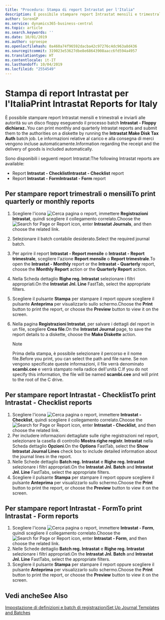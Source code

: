 ```yaml
---
title: "Procedura: Stampa di report Intrastat per l'Italia"
description: È possibile stampare report Intrastat mensili e trimestrali e inviarli alle autorità nella versione italiana di Business Central. Le informazioni relative al carico e alla consegna di merci vengono incluse automaticamente.
author: SorenGP
ms.service: dynamics365-business-central
ms.topic: article
ms.search.keywords: ''
ms.date: 10/01/2019
ms.author: sgroespe
ms.openlocfilehash: 0a460a74f96592dacba42c97276c4dc963a8d436
ms.sourcegitcommit: 319023e53627dbe8e68643908aacc6fd594a4957
ms.translationtype: HT
ms.contentlocale: it-IT
ms.lasthandoff: 10/04/2019
ms.locfileid: "2554549"
---
```

# <a name="print-intrastat-reports-for-italy"></a><span data-ttu-id="e7279-104">Stampa di report Intrastat per l'Italia</span><span class="sxs-lookup"><span data-stu-id="e7279-104">Print Intrastat Reports for Italy</span></span>
<span data-ttu-id="e7279-105">È possibile stampare report Intrastat mensili e trimestrali e inviarli alle autorità su un disco floppy eseguendo il processo batch **Intrastat - Floppy dichiaraz.**.</span><span class="sxs-lookup"><span data-stu-id="e7279-105">You can print monthly and quarterly Intrastat reports and submit them to the authorities on a diskette by running the **Intrastat Make Disk Tax Auth** batch job.</span></span> <span data-ttu-id="e7279-106">Le informazioni relative al carico e alla consegna di merci vengono incluse automaticamente.</span><span class="sxs-lookup"><span data-stu-id="e7279-106">Information regarding the receipt and the delivery of goods is included automatically.</span></span>  

<span data-ttu-id="e7279-107">Sono disponibili i seguenti report Intrastat:</span><span class="sxs-lookup"><span data-stu-id="e7279-107">The following Intrastat reports are available:</span></span>  

- <span data-ttu-id="e7279-108">Report **Intrastat - Checklist**</span><span class="sxs-lookup"><span data-stu-id="e7279-108">**Intrastat - Checklist** report</span></span>  
- <span data-ttu-id="e7279-109">Report **Intrastat - Form**</span><span class="sxs-lookup"><span data-stu-id="e7279-109">**Intrastat - Form** report</span></span>  

## <a name="to-print-quarterly-or-monthly-reports"></a><span data-ttu-id="e7279-110">Per stampare report trimestrali o mensili</span><span class="sxs-lookup"><span data-stu-id="e7279-110">To print quarterly or monthly reports</span></span>  

1.  <span data-ttu-id="e7279-111">Scegliere l'icona ![Cerca pagina o report](../../media/ui-search/search_small.png "Cerca pagina o report"), immettere **Registrazioni Intrastat**, quindi scegliere il collegamento correlato.</span><span class="sxs-lookup"><span data-stu-id="e7279-111">Choose the ![Search for Page or Report](../../media/ui-search/search_small.png "Search for Page or Report icon") icon, enter **Intrastat Journals**, and then choose the related link.</span></span>  
2.  <span data-ttu-id="e7279-112">Selezionare il batch contabile desiderato.</span><span class="sxs-lookup"><span data-stu-id="e7279-112">Select the required journal batch.</span></span>  
3.  <span data-ttu-id="e7279-113">Per aprire il report **Intrastat - Report mensile** o **Intrastat - Report trimestrale**, scegliere l'azione **Report mensile** o **Report trimestrale**.</span><span class="sxs-lookup"><span data-stu-id="e7279-113">To open the **Intrastat - Monthly** report or the **Intrastat - Quarterly** report, choose the **Monthly Report** action or the **Quarterly Report** action.</span></span>  
4.  <span data-ttu-id="e7279-114">Nella Scheda dettaglio **Righe reg. Intrastat** selezionare i filtri appropriati.</span><span class="sxs-lookup"><span data-stu-id="e7279-114">On the **Intrastat Jnl. Line** FastTab, select the appropriate filters.</span></span>  
5.  <span data-ttu-id="e7279-115">Scegliere il pulsante **Stampa** per stampare il report oppure scegliere il pulsante **Anteprima** per visualizzarlo sullo schermo.</span><span class="sxs-lookup"><span data-stu-id="e7279-115">Choose the **Print** button to print the report, or choose the **Preview** button to view it on the screen.</span></span>  
6.  <span data-ttu-id="e7279-116">Nella pagina **Registrazioni Intrastat**, per salvare i dettagli del report in un file, scegliere **Crea file**.</span><span class="sxs-lookup"><span data-stu-id="e7279-116">On the **Intrastat Journal** page, to save the report details to a diskette, choose the **Make Diskette** action.</span></span>  

    > [!NOTE]  
    >  <span data-ttu-id="e7279-117">Prima della stampa, è possibile selezionare il percorso e il nome file.</span><span class="sxs-lookup"><span data-stu-id="e7279-117">Before you print, you can select the path and file name.</span></span> <span data-ttu-id="e7279-118">Se non vengono specificate queste informazioni, il file verrà denominato **scambi.cee** e verrà stampato nella radice dell'unità C.</span><span class="sxs-lookup"><span data-stu-id="e7279-118">If you do not specify this information, the file will be named **scambi.cee** and will print to the root of the C drive.</span></span>  

## <a name="to-print-intrastat---checklist-reports"></a><span data-ttu-id="e7279-119">Per stampare report Intrastat - Checklist</span><span class="sxs-lookup"><span data-stu-id="e7279-119">To print Intrastat - Checklist reports</span></span>  

1.  <span data-ttu-id="e7279-120">Scegliere l'icona ![Cerca pagina o report](../../media/ui-search/search_small.png "Cerca pagina o report"), immettere **Intrastat - Checklist**, quindi scegliere il collegamento correlato.</span><span class="sxs-lookup"><span data-stu-id="e7279-120">Choose the ![Search for Page or Report](../../media/ui-search/search_small.png "Search for Page or Report icon") icon, enter **Intrastat - Checklist**, and then choose the related link.</span></span>  
2.  <span data-ttu-id="e7279-121">Per includere informazioni dettagliate sulle righe registrazioni nel report, selezionare la casella di controllo **Mostra righe registr. Intrastat** nella Scheda dettaglio **Opzioni**.</span><span class="sxs-lookup"><span data-stu-id="e7279-121">On the **Options** FastTab, select the **Show Intrastat Journal Lines** check box to include detailed information about the journal lines in the report.</span></span>  
3.  <span data-ttu-id="e7279-122">Nelle Schede dettaglio **Batch reg. Intrastat** e **Righe reg. Intrastat** selezionare i filtri appropriati.</span><span class="sxs-lookup"><span data-stu-id="e7279-122">On the **Intrastat Jnl. Batch** and **Intrastat Jnl. Line** FastTabs, select the appropriate filters.</span></span>  
4.  <span data-ttu-id="e7279-123">Scegliere il pulsante **Stampa** per stampare il report oppure scegliere il pulsante **Anteprima** per visualizzarlo sullo schermo.</span><span class="sxs-lookup"><span data-stu-id="e7279-123">Choose the **Print** button to print the report, or choose the **Preview** button to view it on the screen.</span></span>  

## <a name="to-print-intrastat---form-reports"></a><span data-ttu-id="e7279-124">Per stampare report Intrastat - Form</span><span class="sxs-lookup"><span data-stu-id="e7279-124">To print Intrastat - Form reports</span></span>  

1.  <span data-ttu-id="e7279-125">Scegliere l'icona ![Cerca pagina o report](../../media/ui-search/search_small.png "Cerca pagina o report"), immettere **Intrastat - Form**, quindi scegliere il collegamento correlato.</span><span class="sxs-lookup"><span data-stu-id="e7279-125">Choose the ![Search for Page or Report](../../media/ui-search/search_small.png "Search for Page or Report icon") icon, enter **Intrastat - Form**, and then choose the related link.</span></span>  
2.  <span data-ttu-id="e7279-126">Nelle Schede dettaglio **Batch reg. Intrastat** e **Righe reg. Intrastat** selezionare i filtri appropriati.</span><span class="sxs-lookup"><span data-stu-id="e7279-126">On the **Intrastat Jnl. Batch** and **Intrastat Jnl. Line** FastTabs, select the appropriate filters.</span></span>  
3.  <span data-ttu-id="e7279-127">Scegliere il pulsante **Stampa** per stampare il report oppure scegliere il pulsante **Anteprima** per visualizzarlo sullo schermo.</span><span class="sxs-lookup"><span data-stu-id="e7279-127">Choose the **Print** button to print the report, or choose the **Preview** button to view it on the screen.</span></span>  

## <a name="see-also"></a><span data-ttu-id="e7279-128">Vedi anche</span><span class="sxs-lookup"><span data-stu-id="e7279-128">See Also</span></span>  
 [<span data-ttu-id="e7279-129">Impostazione di definizioni e batch di registrazioni</span><span class="sxs-lookup"><span data-stu-id="e7279-129">Set Up Journal Templates and Batches</span></span>](how-to-set-up-journal-templates-and-batches.md)
